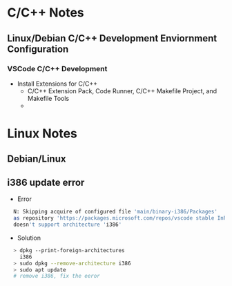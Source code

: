 
# C/C++ Notes

## Linux/Debian C/C++ Development Enviornment Configuration

### VSCode C/C++ Development

- Install Extensions for C/C++
  - C/C++ Extension Pack, Code Runner, C/C++ Makefile Project, and Makefile Tools
  -

# Linux Notes

## Debian/Linux

## i386 update error

- Error

```sh
  N: Skipping acquire of configured file 'main/binary-i386/Packages' 
  as repository 'https://packages.microsoft.com/repos/vscode stable InRelease' 
  doesn't support architecture 'i386'

```

- Solution

```sh
  > dpkg --print-foreign-architectures
    i386
  > sudo dpkg --remove-architecture i386
  > sudo apt update
  # remove i386, fix the eeror
```

